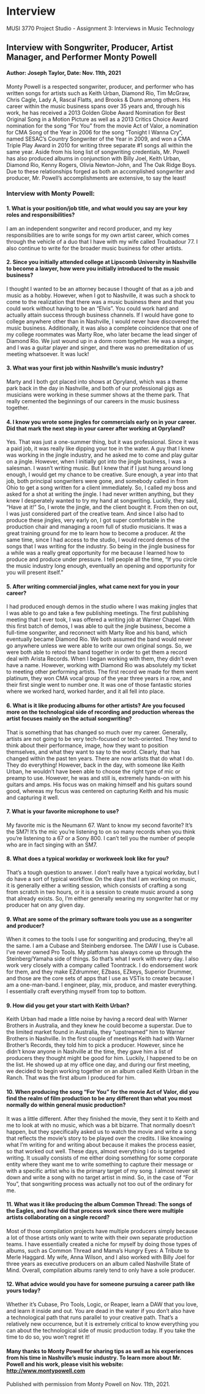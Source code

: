 # Interview
MUSI 3770 Project Studio - Assignment 3: Interviews in Music Technology

## Interview with Songwriter, Producer, Artist Manager, and Performer Monty Powell
#### Author: Joseph Taylor, Date: Nov. 11th, 2021

Monty Powell is a respected songwriter, producer, and performer who has written songs for artists such as Keith Urban, Diamond Rio, Tim McGraw, Chris Cagle, Lady A, Rascal Flatts, and Brooks & Dunn among others. His career within the music business spans over 35 years and, through his work, he has received a 2013 Golden Globe Award Nomination for Best Original Song in a Motion Picture as well as a 2013 Critics Choice Award nomination for the song “For You” from the movie Act of Valor, a nomination for CMA Song of the Year in 2006 for the song “Tonight I Wanna Cry”, named SESAC’s Country Songwriter of the Year in 2009, and won a CMA Triple Play Award in 2010 for writing three separate #1 songs all within the same year. Aside from his long list of songwriting credentials, Mr. Powell has also produced albums in conjunction with Billy Joel, Keith Urban, Diamond Rio, Kenny Rogers, Olivia Newton-John, and The Oak Ridge Boys. Due to these relationships forged as both an accomplished songwriter and producer, Mr. Powell’s accomplishments are extensive, to say the least!

### Interview with Monty Powell:
#### 1. What is your position/job title, and what would you say are your key roles and responsibilities?
  I am an independent songwriter and record producer, and my key responsibilities are to write songs for my own artist career, which comes through the vehicle of a duo that I have with my wife called Troubadour 77. I also continue to write for the broader music business for other artists.
  
#### 2. Since you initially attended college at Lipscomb University in Nashville to become a lawyer, how were you initially introduced to the music business? 
  I thought I wanted to be an attorney because I thought of that as a job and music as a hobby. However, when I got to Nashville, it was such a shock to come to the realization that there was a music business there and that you could work without having to be an “Elvis”. You could work hard and actually attain success through business channels. If I would have gone to college anywhere other than in Nashville, I would never have discovered the music business. Additionally, it was also a complete coincidence that one of my college roommates was Marty Roe, who later became the lead singer of Diamond Rio. We just wound up in a dorm room together. He was a singer, and I was a guitar player and singer, and there was no premeditation of us meeting whatsoever. It was luck!

#### 3. What was your first job within Nashville’s music industry?
  Marty and I both got placed into shows at Opryland, which was a theme park back in the day in Nashville, and both of our professional gigs as musicians were working in these summer shows at the theme park. That really cemented the beginnings of our careers in the music business together.

#### 4. I know you wrote some jingles for commercials early on in your career. Did that mark the next step in your career after working at Opryland?
  Yes. That was just a one-summer thing, but it was professional. Since it was a paid job, it was really like dipping your toe in the water. A guy that I knew was working in the jingle industry, and he asked me to come and play guitar on a jingle. However, when I initially got into the jingle business, I was a salesman. I wasn’t writing music. But I knew that if I just hung around long enough, I would get my chance to be creative. Sure enough, a year into that job, both principal songwriters were gone, and somebody called in from Ohio to get a song written for a client immediately. So, I called my boss and asked for a shot at writing the jingle. I had never written anything, but they knew I desperately wanted to try my hand at songwriting. Luckily, they said, “Have at it!” So, I wrote the jingle, and the client bought it. From then on out, I was just considered part of the creative team. And since I also had to produce these jingles, very early on, I got super comfortable in the production chair and managing a room full of studio musicians. It was a great training ground for me to learn how to become a producer. At the same time, since I had access to the studio, I would record demos of the songs that I was writing for the industry. So being in the jingle business for a while was a really great opportunity for me because I learned how to produce and produce under pressure. I tell people all the time, “If you circle the music industry long enough, eventually an opening and opportunity for you will present itself.”

#### 5. After writing commercial jingles, what came next for you in your career?
  I had produced enough demos in the studio where I was making jingles that I was able to go and take a few publishing meetings. The first publishing meeting that I ever took, I was offered a writing job at Warner Chapel. With this first batch of demos, I was able to quit the jingle business, become a full-time songwriter, and reconnect with Marty Roe and his band, which eventually became Diamond Rio. We both assumed the band would never go anywhere unless we were able to write our own original songs. So, we were both able to retool the band together in order to get them a record deal with Arista Records. When I began working with them, they didn’t even have a name. However, working with Diamond Rio was absolutely my ticket to meeting other performing artists. The first record we made for them went platinum, they won CMA vocal group of the year three years in a row, and their first single went to number one. It was one of those fantastic stories where we worked hard, worked harder, and it all fell into place.

#### 6. What is it like producing albums for other artists? Are you focused more on the technological side of recording and production whereas the artist focuses mainly on the actual songwriting?
  That is something that has changed so much over my career. Generally, artists are not going to be very tech-focused or tech-oriented. They tend to think about their performance, image, how they want to position themselves, and what they want to say to the world. Clearly, that has changed within the past ten years. There are now artists that do what I do. They do everything! However, back in the day, with someone like Keith Urban, he wouldn’t have been able to choose the right type of mic or preamp to use. However, he was and still is, extremely hands-on with his guitars and amps. His focus was on making himself and his guitars sound good, whereas my focus was centered on capturing Keith and his music and capturing it well.

#### 7. What is your favorite microphone to use?
  My favorite mic is the Neumann 67. Want to know my second favorite? It’s the SM7! It’s the mic you’re listening to on so many records when you think you’re listening to a 67 or a Sony 800. I can’t tell you the number of people who are in fact singing with an SM7.

#### 8. What does a typical workday or workweek look like for you?
  That’s a tough question to answer. I don’t really have a typical workday, but I do have a sort of typical workflow. On the days that I am working on music, it is generally either a writing session, which consists of crafting a song from scratch in two hours, or it is a session to create music around a song that already exists. So, I’m either generally wearing my songwriter hat or my producer hat on any given day.

#### 9. What are some of the primary software tools you use as a songwriter and producer?
  When it comes to the tools I use for songwriting and producing, they’re all the same. I am a Cubase and Steinberg endorsee. The DAW I use is Cubase. I’ve never owned Pro Tools. My platform has always come up through the Steinberg/Yamaha side of things. So that’s what I work with every day. I also work very closely with a company called Toontrack. I do endorsement work for them, and they make EZdrummer, EZbass, EZkeys, Superior Drummer, and those are the core sets of apps that I use as VSTis to create because I am a one-man-band. I engineer, play, mix, produce, and master everything. I essentially craft everything myself from top to bottom.

#### 9. How did you get your start with Keith Urban?
  Keith Urban had made a little noise by having a record deal with Warner Brothers in Australia, and they knew he could become a superstar. Due to the limited market found in Australia, they “upstreamed” him to Warner Brothers in Nashville. In the first couple of meetings Keith had with Warner Brother’s Records, they told him to pick a producer. However, since he didn’t know anyone in Nashville at the time, they gave him a list of producers they thought might be good for him. Luckily, I happened to be on the list. He showed up at my office one day, and during our first meeting, we decided to begin working together on an album called Keith Urban in the Ranch. That was the first album I produced for him.

#### 10. When producing the song “For You” for the movie Act of Valor, did you find the realm of film production to be any different than what you most normally do within general music production?
  It was a little different. After they finished the movie, they sent it to Keith and me to look at with no music, which was a bit bizarre. That normally doesn’t happen, but they specifically asked us to watch the movie and write a song that reflects the movie’s story to be played over the credits. I like knowing what I’m writing for and writing about because it makes the process easier, so that worked out well. These days, almost everything I do is targeted writing. It usually consists of me either doing something for some corporate entity where they want me to write something to capture their message or with a specific artist who is the primary target of my song. I almost never sit down and write a song with no target artist in mind. So, in the case of “For You”, that songwriting process was actually not too out of the ordinary for me.

#### 11. What was it like producing the album Common Thread: The songs of the Eagles, and how did that process work since there were multiple artists collaborating on a single record?
  Most of those compilation projects have multiple producers simply because a lot of those artists only want to write with their own separate production teams. I have essentially created a niche for myself by doing those types of albums, such as Common Thread and Mama’s Hungry Eyes: A Tribute to Merle Haggard. My wife, Anna Wilson, and I also worked with Billy Joel for three years as executive producers on an album called Nashville State of Mind. Overall, compilation albums rarely tend to only have a sole producer.

#### 12. What advice would you have for someone pursuing a career path like yours today?
  Whether it’s Cubase, Pro Tools, Logic, or Reaper, learn a DAW that you love, and learn it inside and out. You are dead in the water if you don’t also have a technological path that runs parallel to your creative path. That’s a relatively new occurrence, but it is extremely critical to know everything you can about the technological side of music production today. If you take the time to do so, you won’t regret it!

#### Many thanks to Monty Powell for sharing tips as well as his experiences from his time in Nashville’s music industry. To learn more about Mr. Powell and his work, please visit his website: http://www.montypowell.com
Published with permission from Monty Powell on Nov. 11th, 2021.
 
